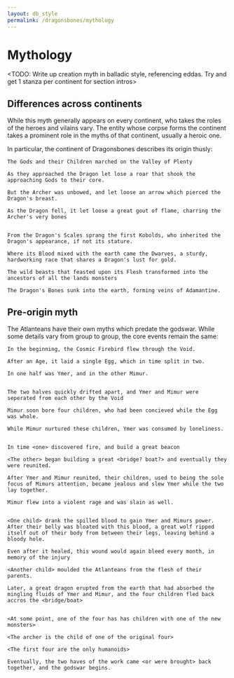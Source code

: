```yaml
---
layout: db_style
permalink: /dragonsbones/mythology
---
```


# Mythology

<TODO: Write up creation myth in balladic style, referencing eddas. Try and get 1 stanza per continent for section intros>

## Differences across continents

While this myth generally appears on every continent, who takes the roles of the heroes and vilains vary. 
The entity whose corpse forms the continent takes a prominent role in the myths of that continent, usually a heroic one.

In particular, the continent of Dragonsbones describes its origin thusly:

	The Gods and their Children marched on the Valley of Plenty
	
	As they approached the Dragon let lose a roar that shook the approaching Gods to their core.
	
    But the Archer was unbowed, and let loose an arrow which pierced the Dragon's breast.
	
    As the Dragon fell, it let loose a great gout of flame, charring the Archer's very bones
	

    From the Dragon's Scales sprang the first Kobolds, who inherited the Dragon's appearance, if not its stature.
	
    Where its Blood mixed with the earth came the Dwarves, a sturdy, hardworking race that shares a Dragon's lust for gold.
	
    The wild beasts that feasted upon its Flesh transformed into the ancestors of all the lands monsters
	
    The Dragon's Bones sunk into the earth, forming veins of Adamantine.  

## Pre-origin myth

The Atlanteans have their own myths which predate the godswar. While some details vary from group to group, the core events remain the same:

    In the beginning, the Cosmic Firebird flew through the Void.
	
    After an Age, it laid a single Egg, which in time split in two.
	
    In one half was Ymer, and in the other Mimur.


    The two halves quickly drifted apart, and Ymer and Mimur were seperated from each other by the Void
	
    Mimur soon bore four children, who had been concieved while the Egg was whole.
	
    While Mimur nurtured these children, Ymer was consumed by loneliness.
	

    In time <one> discovered fire, and build a great beacon
	
    <The other> began building a great <bridge? boat?> and eventually they were reunited.
	
    After Ymer and Mimur reunited, their children, used to being the sole focus of Mimurs attention, became jealous and slew Ymer while the two lay together.
	
    Mimur flew into a violent rage and was slain as well. 
	

    <One child> drank the spilled blood to gain Ymer and Mimurs power. After their belly was bloated with this blood, a great wolf ripped itself out of their body from between their legs, leaving behind a bloody hole.
	
    Even after it healed, this wound would again bleed every month, in memory of the injury
	
    <Another child> moulded the Atlanteans from the flesh of their parents.
	
    Later, a great dragon erupted from the earth that had absorbed the mingling fluids of Ymer and Mimur, and the four children fled back accros the <bridge/boat>
	

    <At some point, one of the four has has children with one of the new monsters>
	
    <The archer is the child of one of the original four>
	
    <The first four are the only humanoids>

    Eventually, the two haves of the work came <or were brought> back together, and the godswar begins.